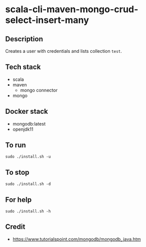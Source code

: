 # scala-cli-maven-mongo-crud-select-insert-many

## Description
Creates a user with credentials
and lists collection `test`.

## Tech stack
- scala
- maven
  - mongo connector
- mongo

## Docker stack
- mongodb:latest
- openjdk11

## To run
`sudo ./install.sh -u`

## To stop
`sudo ./install.sh -d`

## For help
`sudo ./install.sh -h`

## Credit
- https://www.tutorialspoint.com/mongodb/mongodb_java.htm
